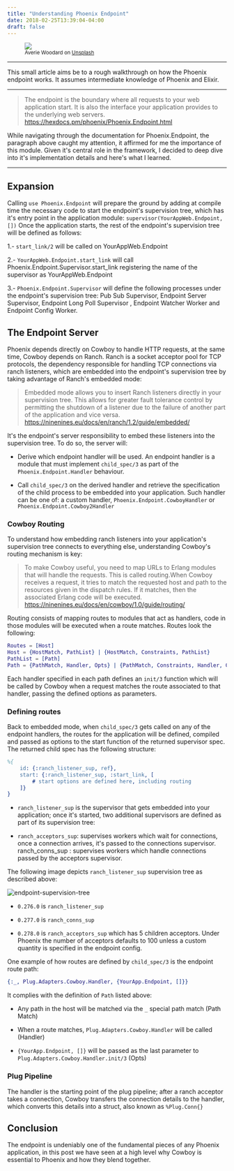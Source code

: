 ```yaml
---
title: "Understanding Phoenix Endpoint"
date: 2018-02-25T13:39:04-04:00
draft: false
---
```


<figure>
    <img src="https://images.unsplash.com/photo-1468817739446-479f000a4c0f?ixlib=rb-0.3.5&ixid=eyJhcHBfaWQiOjEyMDd9&s=387ab2168054e1305a7513cd78929556&auto=format&fit=crop&w=2738&q=80" />
    <figcaption>
        <small>Averie Woodard on <a href="https://unsplash.com/search/photos/stargaze?utm_source=unsplash&utm_medium=referral&utm_content=creditCopyText">Unsplash</a></small>
    </figcaption>
</figure>

---

This small article aims be to a rough walkthrough on how the Phoenix endpoint works. It assumes intermediate knowledge of Phoenix and Elixir.

---

> The endpoint is the boundary where all requests to your web application start. It is also the interface your application provides to the underlying web servers.
> https://hexdocs.pm/phoenix/Phoenix.Endpoint.html

While navigating through the documentation for Phoenix.Endpoint, the paragraph above caught my attention, it affirmed for me the importance of this module. Given it's central role in the framework, I decided to deep dive into it's implementation details and here's what I learned.


---

## Expansion

Calling `use Phoenix.Endpoint` will prepare the ground by adding at compile time the necessary code to start the endpoint's supervision tree, which has it's entry point in the application module: `supervisor(YourAppWeb.Endpoint, [])`
Once the application starts, the rest of the endpoint's supervision tree will be defined as follows:

1.- `start_link/2` will be called on YourAppWeb.Endpoint

2.- `YourAppWeb.Endpoint.start_link` will call Phoenix.Endpoint.Supervisor.start_link registering the name of the supervisor as YourAppWeb.Endpoint

3.- `Phoenix.Endpoint.Supervisor` will define the following processes under the endpoint's supervision tree: Pub Sub Supervisor, Endpoint Server Supervisor, Endpoint Long Poll Supervisor , Endpoint Watcher Worker and Endpoint Config Worker.

## The Endpoint Server

Phoenix depends directly on Cowboy to handle HTTP requests, at the same time, Cowboy depends on Ranch. Ranch is a socket acceptor pool for TCP protocols, the dependency responsible for handling TCP connections via ranch listeners, which are embedded into the endpoint's supervision tree by taking advantage of Ranch's embedded mode:

> Embedded mode allows you to insert Ranch listeners directly in your supervision tree. This allows for greater fault tolerance control by permitting the shutdown of a listener due to the failure of another part of the application and vice versa.
> https://ninenines.eu/docs/en/ranch/1.2/guide/embedded/

It's the endpoint's server responsibility to embed these listeners into the supervision tree. To do so, the server will:

- Derive which endpoint handler will be used. An endpoint handler is a module that must implement `child_spec/3` as part of the `Phoenix.Endpoint.Handler` behaviour.

- Call `child_spec/3` on the derived handler and retrieve the specification of the child process to be embedded into your application. Such handler can be one of: a custom handler, `Phoenix.Endpoint.CowboyHandler` or `Phoenix.Endpoint.Cowboy2Handler`

### Cowboy Routing

To understand how embedding ranch listeners into your application's supervision tree connects to everything else, understanding Cowboy's routing mechanism is key:

>To make Cowboy useful, you need to map URLs to Erlang modules that will handle the requests. This is called routing.When Cowboy receives a request, it tries to match the requested host and path to the resources given in the dispatch rules. If it matches, then the associated Erlang code will be executed.
>https://ninenines.eu/docs/en/cowboy/1.0/guide/routing/

Routing consists of mapping routes to modules that act as handlers, code in those modules will be executed when a route matches. Routes look the following:

```erlang
Routes = [Host]
Host = {HostMatch, PathList} | {HostMatch, Constraints, PathList}
PathList = [Path]
Path = {PathMatch, Handler, Opts} | {PathMatch, Constraints, Handler, Opts}
```

Each handler specified in each path defines an `init/3` function which will be called by Cowboy when a request matches the route associated to that handler, passing the defined options as parameters.

### Defining routes

Back to embedded mode, when `child_spec/3` gets called on any of the endpoint handlers, the routes for the application will be defined, compiled and passed as options to the start function of the returned supervisor spec.
The returned child spec has the following structure:

```erlang
%{
    id: {:ranch_listener_sup, ref},
    start: {:ranch_listener_sup, :start_link, [
        # start options are defined here, including routing
    ]}
}
```

- `ranch_listener_sup` is the supervisor that gets embedded into your application; once it's started, two additional supervisors are defined as part of its supervision tree:

- `ranch_acceptors_sup`: supervises workers which wait for connections, once a connection arrives, it's passed to the connections supervisor.
ranch_conns_sup : supervises workers which handle connections passed by the acceptors supervisor.

The following image depicts `ranch_listener_sup` supervision tree as described above:

![endpoint-supervision-tree](../../img/endpoint-server-tree.png)
    
    
- `0.276.0` is `ranch_listener_sup`

- `0.277.0` is `ranch_conns_sup`

- `0.278.0` is `ranch_acceptors_sup`  which has 5 children acceptors. Under Phoenix the number of acceptors defaults to 100 unless a custom quantity is specified in the endpoint config.

One example of how routes are defined by `child_spec/3` is the endpoint route path:

```erlang
{:_, Plug.Adapters.Cowboy.Handler, {YourApp.Endpoint, []}}
```

It complies with the definition of `Path` listed above:

- Any path in the host will be matched via the `_` special path match (Path Match)

- When a route matches, `Plug.Adapters.Cowboy.Handler` will be called (Handler)

- `{YourApp.Endpoint, []}` will be passed as the last parameter to `Plug.Adapters.Cowboy.Handler.init/3` (Opts)

### Plug Pipeline

The handler is the starting point of the plug pipeline; after a ranch acceptor takes a connection, Cowboy transfers the connection details to the handler, which converts this details into a struct, also known as `%Plug.Conn{}`

## Conclusion

The endpoint is undeniably one of the fundamental pieces of any Phoenix application, in this post we have seen at a high level why Cowboy is essential to Phoenix and how they blend together.

